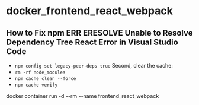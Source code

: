 # docker_frontend_react_webpack

## How to Fix npm ERR ERESOLVE Unable to Resolve Dependency Tree React Error in Visual Studio Code

- `npm config set legacy-peer-deps true`
Second, clear the cache:
- `rm -rf node_modules` 
- `npm cache clean --force`
- `npm cache verify`

docker container run -d --rm --name frontend_react_webpack
